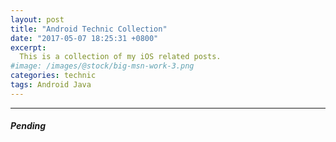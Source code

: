 ```yaml
---
layout: post
title: "Android Technic Collection"
date: "2017-05-07 18:25:31 +0800"
excerpt:
  This is a collection of my iOS related posts.
#image: /images/@stock/big-msn-work-3.png
categories: technic
tags: Android Java
---
```


----
##### Pending #####